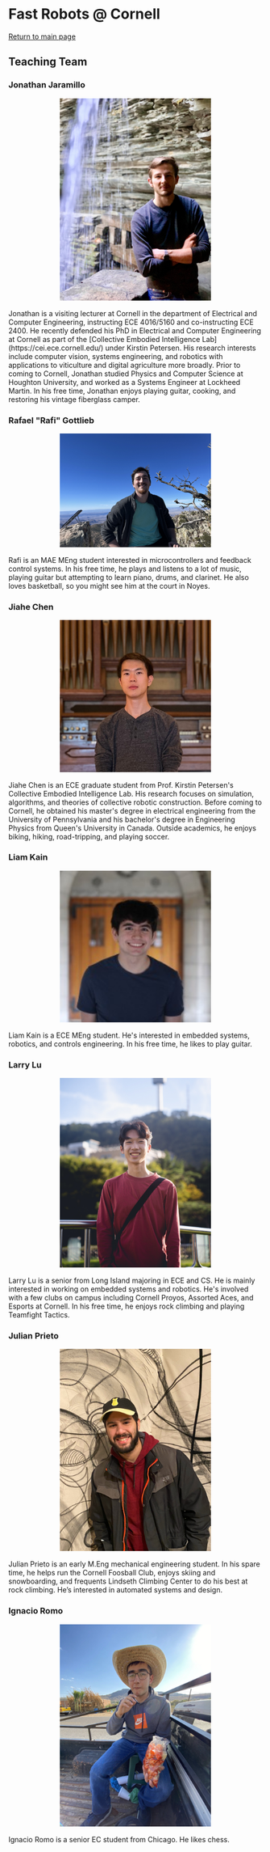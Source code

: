 # Fast Robots @ Cornell
[Return to main page](../index.md)

## Teaching Team

### Jonathan Jaramillo
<p align="center"><img src="./JonathanJaramillo2.jpg" width="300"></p>
Jonathan is a visiting lecturer at Cornell in the department of Electrical and Computer Engineering, instructing ECE 4016/5160 and co-instructing ECE 2400. He recently defended his PhD in Electrical and Computer Engineering at Cornell as part of the [Collective Embodied Intelligence Lab](https://cei.ece.cornell.edu/) under Kirstin Petersen. His research interests include computer vision, systems engineering, and robotics with applications to viticulture and digital agriculture more broadly. Prior to coming to Cornell, Jonathan studied Physics and Computer Science at Houghton University, and worked as a Systems Engineer at Lockheed Martin. In his free time, Jonathan enjoys playing guitar, cooking, and restoring his vintage fiberglass camper. 

### Rafael "Rafi" Gottlieb
<p align="center"><img src="./RafaelGottlieb.jpg" width="300"></p>
Rafi is an MAE MEng student interested in microcontrollers and feedback control systems. In his free time, he plays and listens to a lot of music, playing guitar but attempting to learn piano, drums, and clarinet. He also loves basketball, so you might see him at the court in Noyes.

### Jiahe Chen
<p align="center"><img src="./JiaheChen.jpg" width="300"></p>
Jiahe Chen is an ECE graduate student from Prof. Kirstin Petersen's Collective Embodied Intelligence Lab. His research focuses on simulation, algorithms, and theories of collective robotic construction. Before coming to Cornell, he obtained his master's degree in electrical engineering from the University of Pennsylvania and his bachelor's degree in Engineering Physics from Queen's University in Canada. Outside academics, he enjoys biking, hiking, road-tripping, and playing soccer. 

### Liam Kain 
<p align="center"><img src="./LiamKain.jpg" width="300"></p>
Liam Kain is a ECE MEng student. He's interested in embedded systems, robotics, and controls engineering. In his free time, he likes to play guitar.

### Larry Lu 
<p align="center"><img src="./LarryLu.jpeg" width="300"></p>
Larry Lu is a senior from Long Island majoring in ECE and CS. He is mainly interested in working on embedded systems and robotics. He's involved with a few clubs on campus including Cornell Proyos, Assorted Aces, and Esports at Cornell. In his free time, he enjoys rock climbing and playing Teamfight Tactics.

### Julian Prieto
<p align="center"><img src="./JulianPrieto.jpg" width="300"></p>
Julian Prieto is an early M.Eng mechanical engineering student. In his spare time, he helps run the Cornell Foosball Club, enjoys skiing and snowboarding, and frequents Lindseth Climbing Center to do his best at rock climbing. He’s interested in automated systems and design.

### Ignacio Romo
<p align="center"><img src="./IgnacioRomo.jpeg" width="300"></p>
Ignacio Romo is a senior EC student from Chicago. He likes chess.

